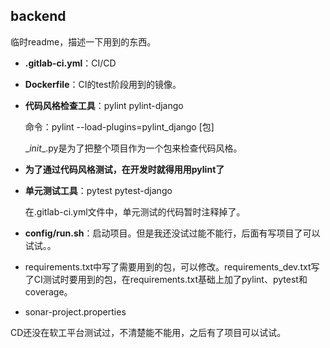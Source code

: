 ## backend

临时readme，描述一下用到的东西。

- **.gitlab-ci.yml**：CI/CD

- **Dockerfile**：CI的test阶段用到的镜像。

- **代码风格检查工具**：pylint    pylint-django
  
  命令：pylint --load-plugins=pylint_django [包]
  
  \__init__.py是为了把整个项目作为一个包来检查代码风格。
  
- **为了通过代码风格测试，在开发时就得用用pylint了**

- **单元测试工具**：pytest    pytest-django

  在.gitlab-ci.yml文件中，单元测试的代码暂时注释掉了。

- **config/run.sh**：启动项目。但是我还没试过能不能行，后面有写项目了可以试试。。

- requirements.txt中写了需要用到的包，可以修改。requirements_dev.txt写了CI测试时要用到的包，在requirements.txt基础上加了pylint、pytest和coverage。

- sonar-project.properties

CD还没在软工平台测试过，不清楚能不能用，之后有了项目可以试试。

